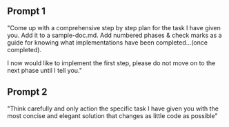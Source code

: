 ## Prompt 1
"Come up with a comprehensive step by step plan for the task I have given you. Add it to a sample-doc.md. Add numbered phases & check marks as a guide for knowing what implementations have been completed...(once completed).

I now would like to implement the first step, please do not move on to the next phase until I tell you."


## Prompt 2
"Think carefully and only action the specific task I have given you with the most concise and elegant solution that changes as little code as possible"